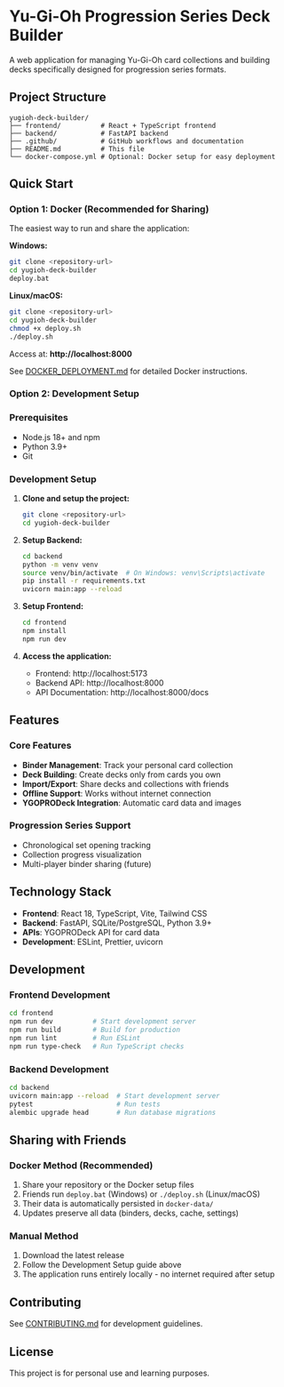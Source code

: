 # Yu-Gi-Oh Progression Series Deck Builder

A web application for managing Yu-Gi-Oh card collections and building decks specifically designed for progression series formats.

## Project Structure

```
yugioh-deck-builder/
├── frontend/          # React + TypeScript frontend
├── backend/           # FastAPI backend
├── .github/           # GitHub workflows and documentation
├── README.md          # This file
└── docker-compose.yml # Optional: Docker setup for easy deployment
```

## Quick Start

### Option 1: Docker (Recommended for Sharing)
The easiest way to run and share the application:

**Windows:**
```bash
git clone <repository-url>
cd yugioh-deck-builder
deploy.bat
```

**Linux/macOS:**
```bash
git clone <repository-url>
cd yugioh-deck-builder
chmod +x deploy.sh
./deploy.sh
```

Access at: **http://localhost:8000**

See [DOCKER_DEPLOYMENT.md](DOCKER_DEPLOYMENT.md) for detailed Docker instructions.

### Option 2: Development Setup

### Prerequisites
- Node.js 18+ and npm
- Python 3.9+
- Git

### Development Setup

1. **Clone and setup the project:**
   ```bash
   git clone <repository-url>
   cd yugioh-deck-builder
   ```

2. **Setup Backend:**
   ```bash
   cd backend
   python -m venv venv
   source venv/bin/activate  # On Windows: venv\Scripts\activate
   pip install -r requirements.txt
   uvicorn main:app --reload
   ```

3. **Setup Frontend:**
   ```bash
   cd frontend
   npm install
   npm run dev
   ```

4. **Access the application:**
   - Frontend: http://localhost:5173
   - Backend API: http://localhost:8000
   - API Documentation: http://localhost:8000/docs

## Features

### Core Features
- **Binder Management**: Track your personal card collection
- **Deck Building**: Create decks only from cards you own
- **Import/Export**: Share decks and collections with friends
- **Offline Support**: Works without internet connection
- **YGOPRODeck Integration**: Automatic card data and images

### Progression Series Support
- Chronological set opening tracking
- Collection progress visualization
- Multi-player binder sharing (future)

## Technology Stack

- **Frontend**: React 18, TypeScript, Vite, Tailwind CSS
- **Backend**: FastAPI, SQLite/PostgreSQL, Python 3.9+
- **APIs**: YGOPRODeck API for card data
- **Development**: ESLint, Prettier, uvicorn

## Development

### Frontend Development
```bash
cd frontend
npm run dev          # Start development server
npm run build        # Build for production
npm run lint         # Run ESLint
npm run type-check   # Run TypeScript checks
```

### Backend Development
```bash
cd backend
uvicorn main:app --reload  # Start development server
pytest                     # Run tests
alembic upgrade head       # Run database migrations
```

## Sharing with Friends

### Docker Method (Recommended)
1. Share your repository or the Docker setup files
2. Friends run `deploy.bat` (Windows) or `./deploy.sh` (Linux/macOS)
3. Their data is automatically persisted in `docker-data/`
4. Updates preserve all data (binders, decks, cache, settings)

### Manual Method
1. Download the latest release
2. Follow the Development Setup guide above
3. The application runs entirely locally - no internet required after setup

## Contributing

See [CONTRIBUTING.md](.github/CONTRIBUTING.md) for development guidelines.

## License

This project is for personal use and learning purposes.
